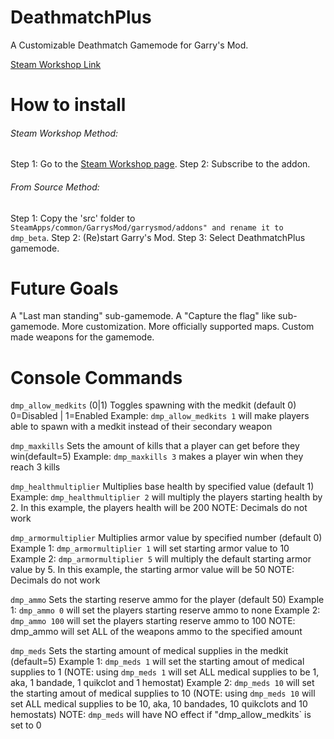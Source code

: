 # DeathmatchPlus
A Customizable Deathmatch Gamemode for Garry's Mod.


[Steam Workshop Link](http://steamcommunity.com/sharedfiles/filedetails/?id=899508479)

# How to install

###### Steam Workshop Method:
Step 1: Go to the [Steam Workshop page](http://steamcommunity.com/sharedfiles/filedetails/?id=899508479).
Step 2: Subscribe to the addon.

###### From Source Method:
Step 1: Copy the 'src' folder to `SteamApps/common/GarrysMod/garrysmod/addons" and rename it to dmp_beta`.
Step 2: (Re)start Garry's Mod.
Step 3: Select DeathmatchPlus gamemode.



# Future Goals

A "Last man standing" sub-gamemode.
A "Capture the flag" like sub-gamemode.
More customization.
More officially supported maps.
Custom made weapons for the gamemode.

# Console Commands

`dmp_allow_medkits` (0|1)
Toggles spawning with the medkit (default 0)
0=Disabled | 1=Enabled
Example: `dmp_allow_medkits 1` will make players able to spawn with a medkit instead of their secondary weapon

`dmp_maxkills`
Sets the amount of kills that a player can get before they win(default=5)
Example: `dmp_maxkills 3` makes a player win when they reach 3 kills

`dmp_healthmultiplier`
Multiplies base health by specified value (default 1)
Example: `dmp_healthmultiplier 2` will multiply the players starting health by 2. In this example, the players health will be 200
NOTE: Decimals do not work

`dmp_armormultiplier`
Multiplies armor value by specified number (default 0)
Example 1: `dmp_armormultiplier 1` will set starting armor value to 10
Example 2: `dmp_armormultiplier 5` will multiply the default starting armor value by 5. In this example, the starting armor value will be 50
NOTE: Decimals do not work

`dmp_ammo`
Sets the starting reserve ammo for the player (default 50)
Example 1: `dmp_ammo 0` will set the players starting reserve ammo to none
Example 2: `dmp_ammo 100` will set the players starting reserve ammo to 100
NOTE: dmp_ammo will set ALL of the weapons ammo to the specified amount

`dmp_meds`
Sets the starting amount of medical supplies in the medkit (default=5)
Example 1: `dmp_meds 1` will set the starting amout of medical supplies to 1 (NOTE: using `dmp_meds 1` will set ALL medical supplies to be 1, aka, 1 bandade, 1 quikclot and 1 hemostat)
Example 2: `dmp_meds 10` will set the starting amout of medical supplies to 10 (NOTE: using `dmp_meds 10` will set ALL medical supplies to be 10, aka, 10 bandades, 10 quikclots and 10 hemostats)
NOTE: `dmp_meds` will have NO effect if "dmp_allow_medkits` is set to 0
